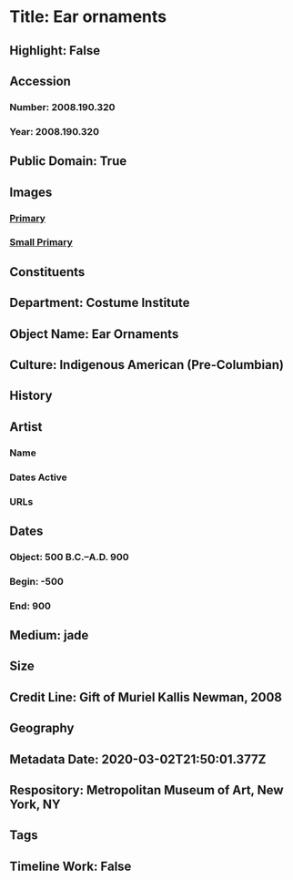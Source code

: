 # Title: Ear ornaments
## Highlight: False
## Accession
### Number: 2008.190.320
### Year: 2008.190.320
## Public Domain: True
## Images
### [Primary](https://images.metmuseum.org/CRDImages/ci/original/2008.190.320_F.jpg)
### [Small Primary](https://images.metmuseum.org/CRDImages/ci/web-large/2008.190.320_F.jpg)
## Constituents
## Department: Costume Institute
## Object Name: Ear Ornaments
## Culture: Indigenous American (Pre-Columbian)
## History
## Artist
### Name
### Dates Active
### URLs
## Dates
### Object: 500 B.C.–A.D. 900
### Begin: -500
### End: 900
## Medium: jade
## Size
## Credit Line: Gift of Muriel Kallis Newman, 2008
## Geography
## Metadata Date: 2020-03-02T21:50:01.377Z
## Respository: Metropolitan Museum of Art, New York, NY
## Tags
## Timeline Work: False